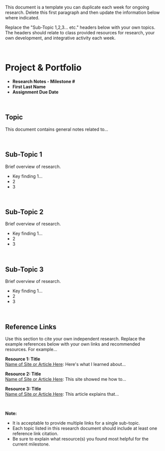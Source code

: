 This document is a template you can duplicate each week for ongoing research. Delete this first paragraph and then update the information below where indicated. 

Replace the "Sub-Topic 1,2,3... etc." headers below with your own topics. The headers should relate to class provided resources for research, your own development, and integrative activity each week.    


<br>

# Project & Portfolio 

* **Research Notes - Milestone #**
* **First Last Name**
* **Assignment Due Date**

<br>


## Topic

This document contains general notes related to...

<br>

## Sub-Topic 1
Brief overview of research. 

* Key finding 1...
* 2
* 3 

<br>

## Sub-Topic 2
Brief overview of research. 

* Key finding 1...
* 2
* 3 

<br>

## Sub-Topic 3
Brief overview of research. 

* Key finding 1...
* 2
* 3 


    
<br>

## Reference Links
Use this section to cite your own independent research. Replace the example references below with your own links and recommended resources. For example...

**Resource 1: Title**  
[Name of Site or Article Here](https://www.someaddress.com/full/url/): Here's what I learned about...  

**Resource 2: Title**    
[Name of Site or Article Here](https://www.someaddress.com/full/url/): This site showed me how to...

**Resource 3: Title**      
[Name of Site or Article Here](https://www.someaddress.com/full/url/): This article explains that...

<br>

**Note:**  

* It is acceptable to provide multiple links for a single sub-topic. 
* Each topic listed in this research document should include at least one reference link citation. 
* Be sure to explain what resource(s) you found most helpful for the current milestone. 



